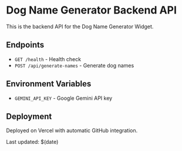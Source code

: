 # Dog Name Generator Backend API

This is the backend API for the Dog Name Generator Widget.

## Endpoints
- `GET /health` - Health check
- `POST /api/generate-names` - Generate dog names

## Environment Variables
- `GEMINI_API_KEY` - Google Gemini API key

## Deployment
Deployed on Vercel with automatic GitHub integration.

Last updated: $(date)